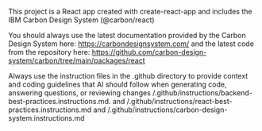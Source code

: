 <!-- Use this file to provide workspace-specific custom instructions to Copilot. For more details, visit https://code.visualstudio.com/docs/copilot/copilot-customization#_use-a-githubcopilotinstructionsmd-file -->

This project is a React app created with create-react-app and includes the IBM Carbon Design System (@carbon/react)

You should always use the latest documentation provided by the Carbon Design System here: https://carbondesignsystem.com/ and the latest code from the repository here: https://github.com/carbon-design-system/carbon/tree/main/packages/react

Always use the instruction files in the .github directory to provide context and coding guidelines that AI should follow when generating code, answering questions, or reviewing changes /.github/instructions/backend-best-practices.instructions.md. and /.github/instructions/react-best-practices.instructions.md and /.github/instructions/carbon-design-system.instructions.md









